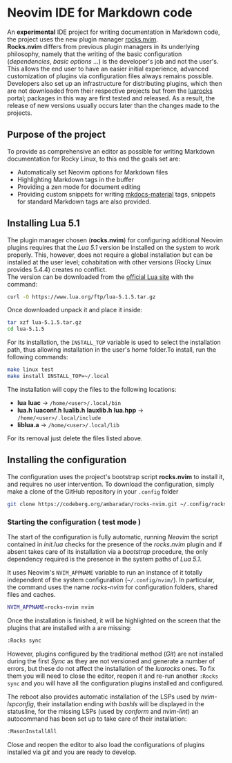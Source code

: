 <!-- vale off -->
# Neovim IDE for Markdown code

An **experimental** IDE project for writing documentation in Markdown code, the project uses the new plugin manager [rocks.nvim](https://github.com/nvim-neorocks/rocks.nvim).  
**Rocks.nvim** differs from previous plugin managers in its underlying philosophy, namely that the writing of the basic configuration (*dependencies*, *basic options* ...) is the developer's job and not the user's. This allows the end user to have an easier initial experience, advanced customization of plugins via configuration files always remains possible.  
Developers also set up an infrastructure for distributing plugins, which then are not downloaded from their respective projects but from the [luarocks](https://luarocks.org/modules/neorocks) portal; packages in this way are first tested and released. As a result, the release of new versions usually occurs later than the changes made to the projects.

## Purpose of the project

To provide as comprehensive an editor as possible for writing Markdown documentation for Rocky Linux, to this end the goals set are:

* Automatically set Neovim options for Markdown files
* Highlighting Markdown tags in the buffer
* Providing a zen mode for document editing
* Providing custom snippets for writing [mkdocs-material](https://squidfunk.github.io/mkdocs-material/) tags, snippets for standard Markdown tags are also provided.

## Installing Lua 5.1

The plugin manager chosen (**rocks.nvim**) for configuring additional Neovim plugins requires that the *Lua 5.1* version be installed on the system to work properly. This, however, does not require a global installation but can be installed at the user level; cohabitation with other versions (Rocky Linux provides 5.4.4) creates no conflict.  
The version can be downloaded from the [official Lua site](https://www.lua.org/download.html) with the command:

```bash
curl -O https://www.lua.org/ftp/lua-5.1.5.tar.gz
```

Once downloaded unpack it and place it inside:

```bash
tar xzf lua-5.1.5.tar.gz
cd lua-5.1.5
```

For its installation, the `INSTALL_TOP` variable is used to select the installation path, thus allowing installation in the user's *home* folder.To install, run the following commands:

```bash
make linux test
make install INSTALL_TOP=~/.local
```

The installation will copy the files to the following locations:

* **lua** **luac** -> `/home/<user>/.local/bin`
* **lua.h** **luaconf.h** **lualib.h** **lauxlib.h** **lua.hpp** -> `/home/<user>/.local/include`
* **liblua.a** -> `/home/<user>/.local/lib`

For its removal just delete the files listed above.

## Installing the configuration

The configuration uses the project's bootstrap script **rocks.nvim** to install it, and requires no user intervention. To download the configuration, simply make a clone of the GitHub repository in your `.config` folder

```bash
git clone https://codeberg.org/ambaradan/rocks-nvim.git ~/.config/rocks-nvim/
```

### Starting the configuration ( test mode )

The start of the configuration is fully automatic, running *Neovim* the script contained in *init.lua* checks for the presence of the *rocks.nvim* plugin and if absent takes care of its installation via a *bootstrap* procedure, the only dependency required is the presence in the system paths of *Lua 5.1*.

It uses Neovim's `NVIM_APPNAME` variable to run an instance of it totally independent of the system configuration (`~/.config/nvim/`). In particular, the command uses the name *rocks-nvim* for configuration folders, shared files and caches.

```bash
NVIM_APPNAME=rocks-nvim nvim
```

Once the installation is finished, it will be highlighted on the screen that the plugins that are installed with a are missing:

```txt
:Rocks sync
```

However, plugins configured by the traditional method (*Git*) are not installed during the first *Sync* as they are not versioned and generate a number of errors, but these do not affect the installation of the *luarocks* ones. To fix them you will need to close the editor, reopen it and re-run another `:Rocks sync` and you will have all the configuration plugins installed and configured.

The reboot also provides automatic installation of the LSPs used by *nvim-lspconfig*, their installation ending with *bashls* will be displayed in the statusline, for the missing LSPs (used by *conform* and *nvim-lint*) an autocommand has been set up to take care of their installation:

```txt
:MasonInstallAll
```

Close and reopen the editor to also load the configurations of plugins installed via *git* and you are ready to develop.
